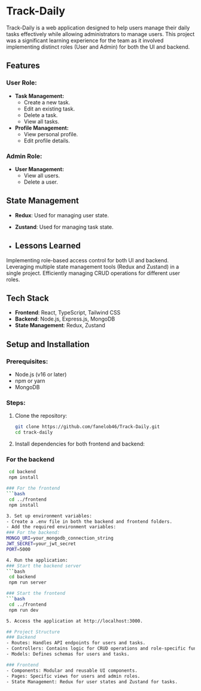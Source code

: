 # Track-Daily

Track-Daily is a web application designed to help users manage their daily tasks effectively while allowing administrators to manage users. This project was a significant learning experience for the team as it involved implementing distinct roles (User and Admin) for both the UI and backend.

## Features

### User Role:
- **Task Management:**
  - Create a new task.
  - Edit an existing task.
  - Delete a task.
  - View all tasks.
- **Profile Management:**
  - View personal profile.
  - Edit profile details.

### Admin Role:
- **User Management:**
  - View all users.
  - Delete a user.

## State Management
- **Redux**: Used for managing user state.
- **Zustand**: Used for managing task state.

- ## Lessons Learned
Implementing role-based access control for both UI and backend.
Leveraging multiple state management tools (Redux and Zustand) in a single project.
Efficiently managing CRUD operations for different user roles.

## Tech Stack
- **Frontend**: React, TypeScript, Tailwind CSS
- **Backend**: Node.js, Express.js, MongoDB
- **State Management**: Redux, Zustand

## Setup and Installation

### Prerequisites:
- Node.js (v16 or later)
- npm or yarn
- MongoDB

### Steps:
1. Clone the repository:
   ```bash
   git clone https://github.com/fanelob46/Track-Daily.git
   cd track-daily

2. Install dependencies for both frontend and backend:
### For the backend
   ```bash
    cd backend
    npm install

### For the frontend
  ```bash
    cd ../frontend
    npm install

3. Set up environment variables:
 - Create a .env file in both the backend and frontend folders.
 - Add the required environment variables:
  ### For the backend:
   MONGO_URI=your_mongodb_connection_string
   JWT_SECRET=your_jwt_secret
   PORT=5000

4. Run the application:
### Start the backend server
  ```bash
    cd backend
    npm run server

### Start the frontend
  ```bash
    cd ../frontend
    npm run dev

5. Access the application at http://localhost:3000.

## Project Structure
### Backend
- Routes: Handles API endpoints for users and tasks.
- Controllers: Contains logic for CRUD operations and role-specific functionalities.
- Models: Defines schemas for users and tasks.
  
### Frontend
- Components: Modular and reusable UI components.
- Pages: Specific views for users and admin roles.
- State Management: Redux for user states and Zustand for tasks.

